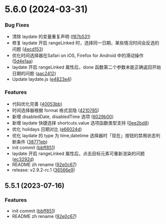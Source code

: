 # 5.6.0 (2024-03-31)


### Bug Fixes

* 清除 laydate 的变量重复声明 ([f87b531](https://github.com/lanxuexing/laydate-next/commit/f87b531c5d638aa9e9227066f060c8dd6a35d251))
* 修复 laydate 开启 rangeLinked 时，选择同一日期，某些情况时间会反选的问题 ([4ecd153](https://github.com/lanxuexing/laydate-next/commit/4ecd1537eaafb62b00d5914bf06fff0cdf5c8372))
* 优化时间选择器在Safari on iOS, Firefox for Android 中的滑动操作 ([5d4e1aa](https://github.com/lanxuexing/laydate-next/commit/5d4e1aaa985855f9f20517009c2afedb761585ec))
* laydate 开启 rangeLinked 属性后，done 函数第二个参数未能正确返回开始日期的问题 ([aac2412](https://github.com/lanxuexing/laydate-next/commit/aac2412cbf5d984d4fdc90ef62a82d17c2be19eb))
* Update laydate.js ([e4823e4](https://github.com/lanxuexing/laydate-next/commit/e4823e4041b9a3e7c65ceaf15dcca00088e208c7))


### Features

* 代码优化完善 ([40053bb](https://github.com/lanxuexing/laydate-next/commit/40053bbd67ef33c1518833e40aad56a4ddd05f3a))
* 时间选择器根据 format 格式显隐 ([4210785](https://github.com/lanxuexing/laydate-next/commit/4210785a02f13a1d770ea7f9d4fc1034cc8fce4c))
* 新增 disabledDate, disabledTime 选项 ([6029b00](https://github.com/lanxuexing/laydate-next/commit/6029b00a40e4827743b0f6b610293fea00b1deb3))
* 新增 laydate 快捷选择 shortcuts.value 选项函数类型支持 ([0ee2bd8](https://github.com/lanxuexing/laydate-next/commit/0ee2bd80deb6a75d876f32ce956e618b3da1e93b))
* 优化 holidays 日期对比 ([e66024d](https://github.com/lanxuexing/laydate-next/commit/e66024d808ae51823b1dd71af4dbd29ba744e86c))
* 优化 laydate 的 type 为 time,datetime 选择器时「现在」按钮的禁用状态判断条件 ([38771eb](https://github.com/lanxuexing/laydate-next/commit/38771eb3ac4e6a25278aea8a1f1676b2ebd70a1f))
* init commit ([bbff851](https://github.com/lanxuexing/laydate-next/commit/bbff851a47fe6ebb74ebdc85e78715bd9d84552a))
* laydate 开启 rangeLinked 属性后，点击目标元素可重新渲染的问题 ([ec3292d](https://github.com/lanxuexing/laydate-next/commit/ec3292d027b36a7d64624638c67fb38f65f9d4d8))
* README zh rename ([92e0c67](https://github.com/lanxuexing/laydate-next/commit/92e0c6762d4b67065cc7c64e775edd7d0dc70893))
* release: v2.9.2-rc.1 ([36566e9](https://github.com/lanxuexing/laydate-next/commit/36566e98ae0dd8f51743737a5fe2e135c57efee0))



## 5.5.1 (2023-07-16)


### Features

* init commit ([bbff851](https://github.com/lanxuexing/laydate-next/commit/bbff851a47fe6ebb74ebdc85e78715bd9d84552a))
* README zh rename ([92e0c67](https://github.com/lanxuexing/laydate-next/commit/92e0c6762d4b67065cc7c64e775edd7d0dc70893))
